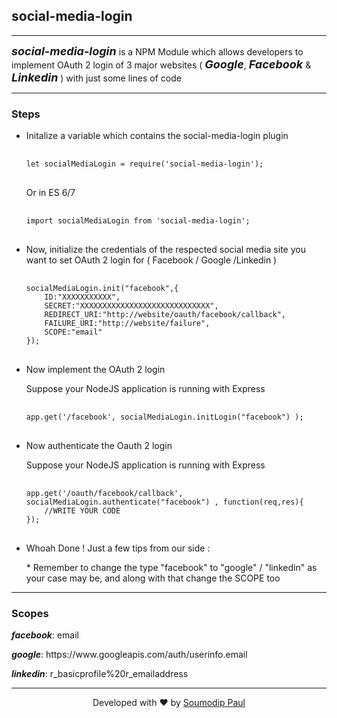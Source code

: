 <h2><b>social-media-login</b></h2>
<hr/>
<p><i style="font-size:18px;"><b>social-media-login</b></i> is a NPM Module which allows developers to  implement OAuth 2 login of 3 major websites ( <i style="font-size:18px;"><b>Google</b></i>, <i style="font-size:18px;"><b>Facebook</b></i> & <i style="font-size:18px;"><b>Linkedin</b></i> ) with just some lines of code</p>
<hr/>
<h3><b>Steps</b></h3>
<ul>
	<li>
		<p>Initalize a variable which contains the social-media-login plugin</p>
		<pre>
		<code>
let socialMediaLogin = require('social-media-login');</code>
		</pre>
		<p>Or in ES 6/7</p>
		<pre>
		<code>
import socialMediaLogin from 'social-media-login';</code>
		</pre>
	</li>
	<li>
		<p>Now, initialize the credentials of the respected social media site you want to set OAuth 2 login for ( Facebook / Google /Linkedin )</p>
		<pre>
			<code>
socialMediaLogin.init("facebook",{
	ID:"XXXXXXXXXXX",
	SECRET:"XXXXXXXXXXXXXXXXXXXXXXXXXXXXX",
	REDIRECT_URI:"http://website/oauth/facebook/callback",
	FAILURE_URI:"http://website/failure",
	SCOPE:"email"
});</code>
		</pre>
	</li>
	<li>
		<p>Now implement the OAuth 2 login</p>
		<p>Suppose your NodeJS application is running with Express</p>
		<pre>
			<code>
app.get('/facebook', socialMediaLogin.initLogin("facebook") );</code>
		</pre>
	</li>
	<li>
		<p>Now authenticate the Oauth 2 login</p>
		<p>Suppose your NodeJS application is running with Express</p>
		<pre>
			<code>
app.get('/oauth/facebook/callback', socialMediaLogin.authenticate("facebook") , function(req,res){
	//WRITE YOUR CODE
});</code>
		</pre>
	</li>
	<li>
		<p>Whoah Done ! Just a few tips from our side :</p>
		<p>* Remember to change the type "facebook" to "google" / "linkedin" as your case may be, and along with that change the SCOPE too</p>
	</li>
</ul>
<hr/>
<h3><b>Scopes</b></h3>
<p><b><i>facebook</i></b>: email</p>
<p><b><i>google</i></b>: https://www.googleapis.com/auth/userinfo.email</p>
<p><b><i>linkedin</i></b>: r_basicprofile%20r_emailaddress</p>
<hr/>
<center>Developed with ❤️ by <a href="http://www.soumodippaul.com/">Soumodip Paul</a></center>